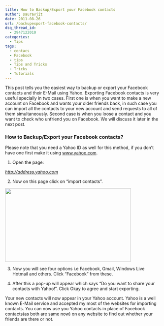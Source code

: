 ```yaml
---
title: How to Backup/Export your Facebook contacts
author: sauravjit
date: 2011-08-26
url: /backupexport-facebook-contacts/
dsq_thread_id:
  - 2947122010
categories:
  - Tips
tags:
  - contacs
  - Facebook
  - tips
  - Tips and Tricks
  - Tricks
  - Tutorials
---
```

This post tells you the easiest way to backup or export your Facebook contacts and their E-Mail using Yahoo. Exporting Facebook contacts is very useful specially in two cases. First one is when you want to make a new account on Facebook and wants your older friends back, in such case you can import all the contacts to your new account and send requests to all of them simultaneously. Second case is when you loose a contact and you want to check who unfriend you on Facebook. We will discuss it later in the next post.

### How to Backup/Export your Facebook contacts?

Please note that you need a Yahoo ID as well for this method, if you don&#8217;t have one first make it using <a href="http://www.yahoo.com" onclick="_gaq.push(['_trackEvent', 'outbound-article', 'http://www.yahoo.com', 'www.yahoo.com']);" title="Click here to open"  target="_blank">www.yahoo.com</a>.

1. Open the page:

<a href="http://address.yahoo.com/" onclick="_gaq.push(['_trackEvent', 'outbound-article', 'http://address.yahoo.com/', 'http://address.yahoo.com']);" title="Click here to open"  target="_blank"><em>http://address.yahoo.com</em></a>

2. Now on this page click on &#8220;import contacts&#8221;.

<img class="alignnone size-full  wp-image-50725" src="http://cdn.devilsworkshop.org/files/2011/08/facebook-export-contacts.jpg" alt="" width="408" height="239" />

3. Now you will see four options i.e Facebook, Gmail, Windows Live Hotmail and others. Click &#8220;Facebook&#8221; from these.

4. After this a pop-up will appear which says &#8220;Do you want to share your contacts with Yahoo!&#8221;. Click Okay to agree and start exporting.

Your new contacts will now appear in your Yahoo account. Yahoo is a well known E-Mail service and accepted my most of the websites for importing contacts. You can now use you Yahoo contacts in place of Facebook contacts(as both are same now) on any website to find out whether your friends are there or not.

###
